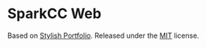 # SparkCC Web

Based on [Stylish Portfolio](http://startbootstrap.com/template-overviews/stylish-portfolio/). Released under the [MIT](https://github.com/BlackrockDigital/startbootstrap-stylish-portfolio/blob/gh-pages/LICENSE) license.
